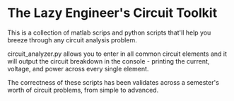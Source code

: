 # The Lazy Engineer's Circuit Toolkit

This is a collection of matlab scrips and python scripts that'll help you breeze through any circuit analysis problem.

circuit_analyzer.py allows you to enter in all common circuit elements and it will output the circuit breakdown in the console - printing the current, voltage, and power across every single element.

The correctness of these scripts has been validates across a semester's worth of circuit problems, from simple to advanced.
